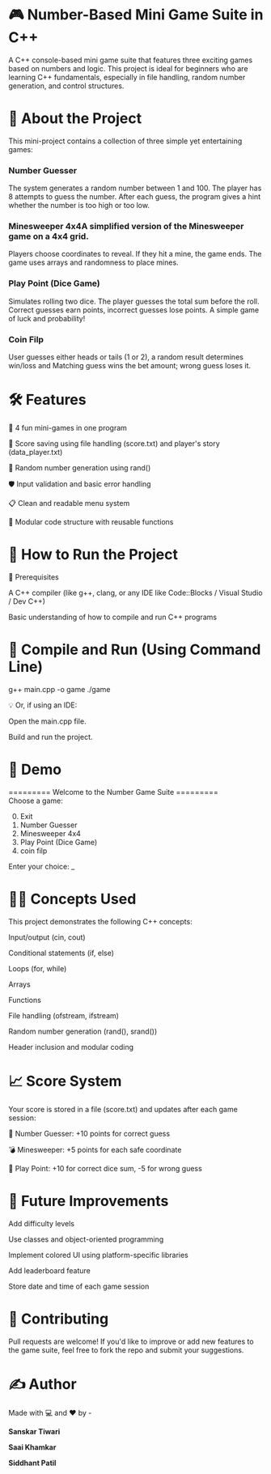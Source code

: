 # 🎮 Number-Based Mini Game Suite in C++

A C++ console-based mini game suite that features three exciting games based on numbers and logic. This project is ideal for beginners who are learning C++ fundamentals, especially in file handling, random number generation, and control structures.

# 🧠 About the Project

This mini-project contains a collection of three simple yet entertaining games:

### Number Guesser  

The system generates a random number between 1 and 100. The player has 8 attempts to guess the number. After each guess, the program gives a hint whether the number is too high or too low.

### Minesweeper 4x4A simplified version of the Minesweeper game on a 4x4 grid.  

Players choose coordinates to reveal. If they hit a mine, the game ends. The game uses arrays and randomness to place mines.

### Play Point (Dice Game)  

Simulates rolling two dice. The player guesses the total sum before the roll. Correct guesses earn points, incorrect guesses lose points. A simple game of luck and probability!

### Coin Filp  

User guesses either heads or tails (1 or 2), a random result determines win/loss and Matching guess wins the bet amount; wrong guess loses it.



# 🛠️ Features

🎲 4 fun mini-games in one program

📂 Score saving using file handling (score.txt) and player's story (data_player.txt)

🫮 Random number generation using rand()

🛡️ Input validation and basic error handling

📋 Clean and readable menu system

🧰 Modular code structure with reusable functions


# 🚀 How to Run the Project

🔧 Prerequisites

A C++ compiler (like g++, clang, or any IDE like Code::Blocks / Visual Studio / Dev C++)

Basic understanding of how to compile and run C++ programs

# 🧾 Compile and Run (Using Command Line)

g++ main.cpp -o game
./game

💡 Or, if using an IDE:

Open the main.cpp file.

Build and run the project.

# 📸 Demo

========= Welcome to the Number Game Suite =========    
Choose a game:  
  
0. Exit  
1. Number Guesser  
2. Minesweeper 4x4  
3. Play Point (Dice Game)  
4. coin filp
     
Enter your choice: _

# 🧑‍💻 Concepts Used

This project demonstrates the following C++ concepts:

Input/output (cin, cout)

Conditional statements (if, else)

Loops (for, while)

Arrays

Functions

File handling (ofstream, ifstream)

Random number generation (rand(), srand())

Header inclusion and modular coding

# 📈 Score System

Your score is stored in a file (score.txt) and updates after each game session:

🎯 Number Guesser: +10 points for correct guess

💣 Minesweeper: +5 points for each safe coordinate

🎲 Play Point: +10 for correct dice sum, -5 for wrong guess

# 📌 Future Improvements

Add difficulty levels

Use classes and object-oriented programming

Implement colored UI using platform-specific libraries

Add leaderboard feature

Store date and time of each game session

# 🤝 Contributing

Pull requests are welcome! If you'd like to improve or add new features to the game suite, feel free to fork the repo and submit your suggestions.

# ✍️ Author

Made with 💻 and ❤️ by -

**Sanskar Tiwari**

**Saai Khamkar**

**Siddhant Patil**
